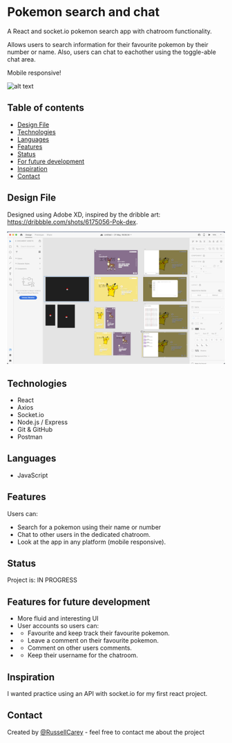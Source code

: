 # Pokemon search and chat
A React and socket.io pokemon search app with chatroom functionality.

Allows users to search information for their favourite pokemon by their number or name.
Also, users can chat to eachother using the toggle-able chat area.

Mobile responsive!

![alt text](https://github.com/RussellCarey/Pokemon-React-Search-and-Chat/blob/master/client/public/gif.gif)

## Table of contents

- [Design File](#design-file)
- [Technologies](#technologies)
- [Languages](#languages)
- [Features](#features)
- [Status](#status)
- [For future development](#features-for-future-development)
- [Inspiration](#inspiration)
- [Contact](#contact)

## Design File
Designed using Adobe XD, inspired by the dribble art: https://dribbble.com/shots/6175056-Pok-dex.

![alt text](https://github.com/RussellCarey/Pokemon-React-Search-and-Chat/blob/master/client/public/design.png)

## Technologies

- React
- Axios
- Socket.io
- Node.js / Express
- Git & GitHub
- Postman

## Languages
- JavaScript

## Features

Users can:

- Search for a pokemon using their name or number
- Chat to other users in the dedicated chatroom.
- Look at the app in any platform (mobile responsive).


## Status

Project is: IN PROGRESS

## Features for future development

- More fluid and interesting UI
- User accounts so users can:
- - Favourite and keep track their favourite pokemon.
- - Leave a comment on their favourite pokemon.
- - Comment on other users comments.
- - Keep their username for the chatroom.

## Inspiration

I wanted practice using an API with socket.io for my first react project. 

## Contact
Created by [@RussellCarey](https://twitter.com/russellcareyy) - feel free to contact me about the project
